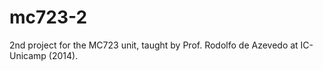 mc723-2
=======

2nd project for the MC723 unit, taught by Prof. Rodolfo de Azevedo at IC-Unicamp (2014).
